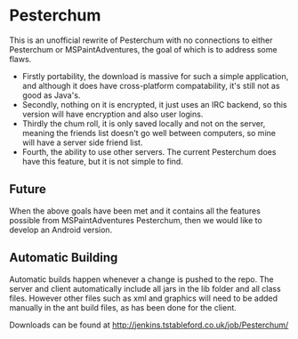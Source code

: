 Pesterchum
==========
This is an unofficial rewrite of Pesterchum with no connections to either Pesterchum or MSPaintAdventures,
the goal of which is to address some flaws.
* Firstly portability, the download is massive for such a simple application, 
and although it does have cross-platform compatability, 
it's still not as good as Java's. 
* Secondly, nothing on it is encrypted, 
it just uses an IRC backend, so this version will have encryption and also user logins. 
* Thirdly the chum roll, it is only saved locally and not on the server, 
meaning the friends list doesn't go well between computers, so mine will have a server side friend list. 
* Fourth, the ability to use other servers. The current Pesterchum does have this feature, but it is not simple to find.

Future
------
When the above goals have been met and it contains all the features possible from
MSPaintAdventures Pesterchum, then we would like to develop an Android version.

Automatic Building
------------------
Automatic builds happen whenever a change is pushed to the repo. The server and client automatically include all jars in the lib folder and all class files.
However other files such as xml and graphics will need to be added manually in the ant build files, as has been done for the client.

Downloads can be found at http://jenkins.tstableford.co.uk/job/Pesterchum/


